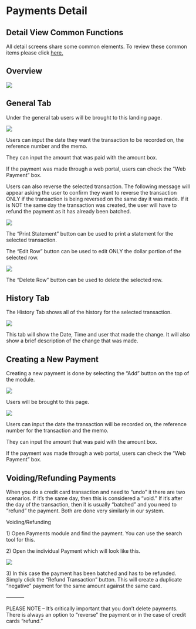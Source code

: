 # Payments Detail

## Detail View Common Functions

All detail screens share some common elements. To review these common items please click [here.](http://docs.showgroundsonline.com/doc/showgrounds-manual/getting-started-showgrounds-manual/#7581)

## Overview

![](http://docs.showgroundsonline.com/wp-content/uploads/2022/02/img\_61fbfafe19c94.png)

## General Tab

Under the general tab users will be brought to this landing page.

![](http://docs.showgroundsonline.com/wp-content/uploads/2022/02/img\_61fbfd5a62673.png)

Users can input the date they want the transaction to be recorded on, the reference number and the memo.

They can input the amount that was paid with the amount box.

If the payment was made through a web portal, users can check the “Web Payment” box.

Users can also reverse the selected transaction. The following message will appear asking the user to confirm they want to reverse the transaction ONLY if the transaction is being reversed on the same day it was made. If it is NOT the same day the transaction was created, the user will have to refund the payment as it has already been batched.

![](http://docs.showgroundsonline.com/wp-content/uploads/2022/02/img\_61fc067839c98.png)

The “Print Statement” button can be used to print a statement for the selected transaction.

The “Edit Row” button can be used to edit ONLY the dollar portion of the selected row.

![](http://docs.showgroundsonline.com/wp-content/uploads/2022/02/img\_61fc06e459d4f.png)

The “Delete Row” button can be used to delete the selected row.

## History Tab

The History Tab shows all of the history for the selected transaction.

![](http://docs.showgroundsonline.com/wp-content/uploads/2022/02/img\_61fc07cd3c327.png)

This tab will show the Date, Time and user that made the change. It will also show a brief description of the change that was made.

## Creating a New Payment

Creating a new payment is done by selecting the “Add” button on the top of the module.

![](http://docs.showgroundsonline.com/wp-content/uploads/2022/02/img\_61fbfd966279b.png)

Users will be brought to this page.

![](http://docs.showgroundsonline.com/wp-content/uploads/2022/02/img\_61fbfd5a62673.png)

Users can input the date the transaction will be recorded on, the reference number for the transaction and the memo.

They can input the amount that was paid with the amount box.

If the payment was made through a web portal, users can check the “Web Payment” box.

## Voiding/Refunding Payments

When you do a credit card transaction and need to “undo” it there are two scenarios.  If it’s the same day, then this is considered a “void.” If it’s after the day of the transaction, then it is usually “batched” and you need to “refund” the payment.   Both are done very similarly in our system.

Voiding/Refunding

1\) Open Payments module and find the payment. You can use the search tool for this.

2\) Open the individual Payment which will look  like this.

![](http://docs.showgroundsonline.com/wp-content/uploads/2021/07/img\_60df7254a5e8d.png)

3\) In this case the payment has been batched and has to be refunded.  Simply click the “Refund Transaction” button. This will create a duplicate “negative” payment for the same amount against the same card.

———–

PLEASE NOTE – It’s critically important that you don’t delete payments.  There is always an option to “reverse” the payment or in the case of credit cards “refund.”
